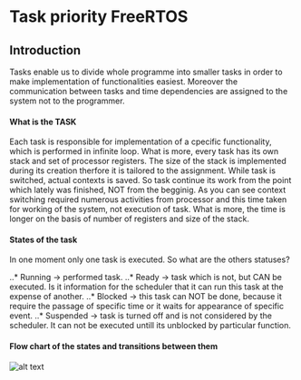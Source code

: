 # Task priority FreeRTOS

## Introduction

Tasks enable us to divide whole programme into smaller tasks in order to make implementation of functionalities easiest. Moreover the communication between tasks and time dependencies are assigned to the system not to the programmer.

#### What is the TASK

Each task is responsible for implementation of a cpecific functionality, which is performed in infinite loop.
What is more, every task has its own stack and set of processor registers. The size of the stack is implemented during its creation therfore it is tailored to the assignment.
While task is switched, actual contexts is saved. So task continue its work from the point which lately was finished, NOT from the begginig. 
As you can see context switching required numerous activities from processor and this time taken for working of the system, not execution of task. What is more, the time is longer on the basis of number of registers and size of the stack.

#### States of the task

In one moment only one task is executed. So what are the others statuses?

..* Running -> performed task.
..* Ready -> task which is not, but CAN be executed. Is it information for the scheduler that it can run this task at the expense of another.
..* Blocked -> this task can NOT be done, because it require the passage of specific time or it waits for appearance of specific event.
..* Suspended -> task is turned off and is not considered by the scheduler. It can not be executed untill its unblocked by particular function.


#### Flow chart of the states and transitions between them
![alt text](F:\EAiIB\semestr2\embedded-systems-2\img\states_flow_chart.png "Flow chart of states")
